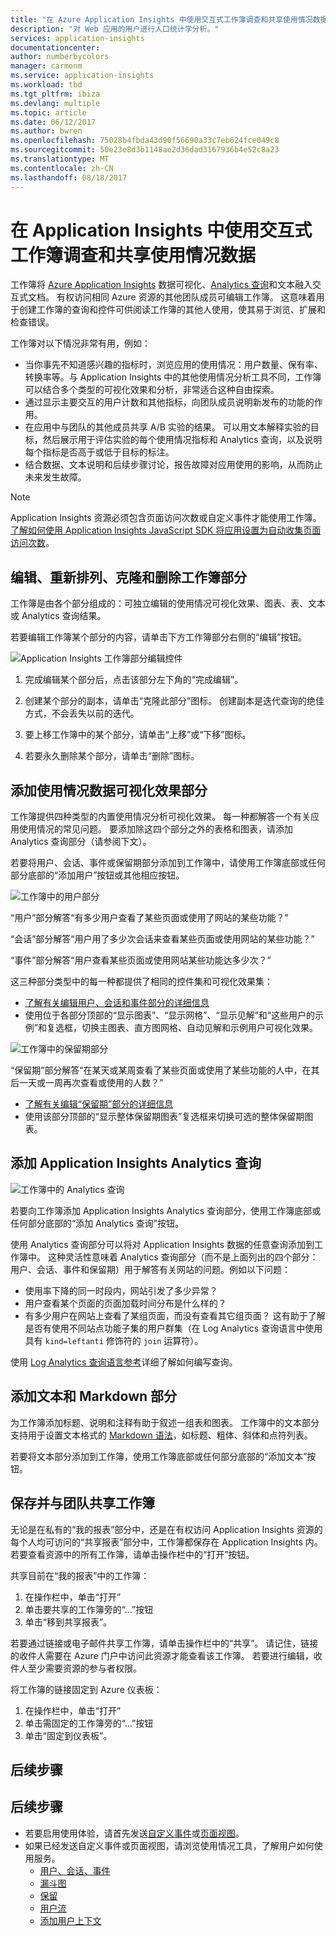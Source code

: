 ```yaml
---
title: "在 Azure Application Insights 中使用交互式工作簿调查和共享使用情况数据 | Microsoft docs"
description: "对 Web 应用的用户进行人口统计学分析。"
services: application-insights
documentationcenter: 
author: numberbycolors
manager: carmonm
ms.service: application-insights
ms.workload: tbd
ms.tgt_pltfrm: ibiza
ms.devlang: multiple
ms.topic: article
ms.date: 06/12/2017
ms.author: bwren
ms.openlocfilehash: 75028b4fbda43d90f56690a33c7eb624fce049c8
ms.sourcegitcommit: 50e23e8d3b1148ae2d36dad3167936b4e52c8a23
ms.translationtype: MT
ms.contentlocale: zh-CN
ms.lasthandoff: 08/18/2017
---
```

# <a name="investigate-and-share-usage-data-with-interactive-workbooks-in-application-insights"></a>在 Application Insights 中使用交互式工作簿调查和共享使用情况数据

工作簿将 [Azure Application Insights](app-insights-overview.md) 数据可视化、[Analytics 查询](app-insights-analytics.md)和文本融入交互式文档。 有权访问相同 Azure 资源的其他团队成员可编辑工作簿。 这意味着用于创建工作簿的查询和控件可供阅读工作簿的其他人使用，使其易于浏览、扩展和检查错误。

工作簿对以下情况非常有用，例如：

* 当你事先不知道感兴趣的指标时，浏览应用的使用情况：用户数量、保有率、转换率等。与 Application Insights 中的其他使用情况分析工具不同，工作簿可以结合多个类型的可视化效果和分析，非常适合这种自由探索。
* 通过显示主要交互的用户计数和其他指标，向团队成员说明新发布的功能的作用。
* 在应用中与团队的其他成员共享 A/B 实验的结果。 可以用文本解释实验的目标，然后展示用于评估实验的每个使用情况指标和 Analytics 查询，以及说明每个指标是否高于或低于目标的标注。
* 结合数据、文本说明和后续步骤讨论，报告故障对应用使用的影响，从而防止未来发生故障。

> [!NOTE]
> Application Insights 资源必须包含页面访问次数或自定义事件才能使用工作簿。 [了解如何使用 Application Insights JavaScript SDK 将应用设置为自动收集页面访问次数](app-insights-javascript.md)。
> 
> 

## <a name="editing-rearranging-cloning-and-deleting-workbook-sections"></a>编辑、重新排列、克隆和删除工作簿部分

工作簿是由各个部分组成的：可独立编辑的使用情况可视化效果、图表、表、文本或 Analytics 查询结果。

若要编辑工作簿某个部分的内容，请单击下方工作簿部分右侧的“编辑”按钮。

![Application Insights 工作簿部分编辑控件](./media/app-insights-usage-workbooks/editing-controls.png)

1. 完成编辑某个部分后，点击该部分左下角的“完成编辑”。

2. 创建某个部分的副本，请单击“克隆此部分”图标。 创建副本是迭代查询的绝佳方式，不会丢失以前的迭代。

3. 要上移工作簿中的某个部分，请单击“上移”或“下移”图标。

4. 若要永久删除某个部分，请单击“删除”图标。

## <a name="adding-usage-data-visualization-sections"></a>添加使用情况数据可视化效果部分

工作簿提供四种类型的内置使用情况分析可视化效果。 每一种都解答一个有关应用使用情况的常见问题。 要添加除这四个部分之外的表格和图表，请添加 Analytics 查询部分（请参阅下文）。

若要将用户、会话、事件或保留期部分添加到工作簿中，请使用工作簿底部或任何部分底部的“添加用户”按钮或其他相应按钮。

![工作簿中的用户部分](./media/app-insights-usage-workbooks/users-section.png)

“用户”部分解答“有多少用户查看了某些页面或使用了网站的某些功能？”

“会话”部分解答“用户用了多少次会话来查看某些页面或使用网站的某些功能？”

“事件”部分解答“用户查看某些页面或使用网站某些功能达多少次？”

这三种部分类型中的每一种都提供了相同的控件集和可视化效果集：

* [了解有关编辑用户、会话和事件部分的详细信息](app-insights-usage-segmentation.md)
* 使用位于各部分顶部的“显示图表”、“显示网格”、“显示见解”和“这些用户的示例”和复选框，切换主图表、直方图网格、自动见解和示例用户可视化效果。

![工作簿中的保留期部分](./media/app-insights-usage-workbooks/retention-section.png)

“保留期”部分解答“在某天或某周查看了某些页面或使用了某些功能的人中，在其后一天或一周再次查看或使用的人数？”

* [了解有关编辑“保留期”部分的详细信息](app-insights-usage-retention.md)
* 使用该部分顶部的“显示整体保留期图表”复选框来切换可选的整体保留期图表。

## <a name="adding-application-insights-analytics-sections"></a>添加 Application Insights Analytics 查询

![工作簿中的 Analytics 查询](./media/app-insights-usage-workbooks/analytics-section.png)

若要向工作簿添加 Application Insights Analytics 查询部分，使用工作簿底部或任何部分底部的“添加 Analytics 查询”按钮。

使用 Analytics 查询部分可以将对 Application Insights 数据的任意查询添加到工作簿中。 这种灵活性意味着 Analytics 查询部分（而不是上面列出的四个部分：用户、会话、事件和保留期）用于解答有关网站的问题。例如以下问题：

* 使用率下降的同一时段内，网站引发了多少异常？
* 用户查看某个页面的页面加载时间分布是什么样的？
* 有多少用户在网站上查看了某组页面，而没有查看其它组页面？ 这有助于了解是否有使用不同站点功能子集的用户群集（在 Log Analytics 查询语言中使用具有 `kind=leftanti` 修饰符的 `join` 运算符）。

使用 [Log Analytics 查询语言参考](https://docs.loganalytics.io/)详细了解如何编写查询。

## <a name="adding-text-and-markdown-sections"></a>添加文本和 Markdown 部分

为工作簿添加标题、说明和注释有助于叙述一组表和图表。 工作簿中的文本部分支持用于设置文本格式的 [Markdown 语法](https://daringfireball.net/projects/markdown/)，如标题、粗体、斜体和点符列表。

若要将文本部分添加到工作簿，使用工作簿底部或任何部分底部的“添加文本”按钮。

## <a name="saving-and-sharing-workbooks-with-your-team"></a>保存并与团队共享工作簿

无论是在私有的“我的报表”部分中，还是在有权访问 Application Insights 资源的每个人均可访问的“共享报表”部分中，工作簿都保存在 Application Insights 内。 若要查看资源中的所有工作簿，请单击操作栏中的“打开”按钮。

共享目前在“我的报表”中的工作簿：

1. 在操作栏中，单击“打开”
2. 单击要共享的工作簿旁的“...”按钮
3. 单击“移到共享报表”。

若要通过链接或电子邮件共享工作簿，请单击操作栏中的“共享”。 请记住，链接的收件人需要在 Azure 门户中访问此资源才能查看该工作簿。 若要进行编辑，收件人至少需要资源的参与者权限。

将工作簿的链接固定到 Azure 仪表板：

1. 在操作栏中，单击“打开”
2. 单击需固定的工作簿旁的“...”按钮
3. 单击“固定到仪表板”。

## <a name="next-steps"></a>后续步骤

## <a name="next-steps"></a>后续步骤
- 若要启用使用体验，请首先发送[自定义事件](https://docs.microsoft.com/en-us/azure/application-insights/app-insights-api-custom-events-metrics#trackevent)或[页面视图](https://docs.microsoft.com/azure/application-insights/app-insights-api-custom-events-metrics#page-views)。
- 如果已经发送自定义事件或页面视图，请浏览使用情况工具，了解用户如何使用服务。
    - [用户、会话、事件](app-insights-usage-segmentation.md)
    - [漏斗图](usage-funnels.md)
    - [保留](app-insights-usage-retention.md)
    - [用户流](app-insights-usage-flows.md)
    - [添加用户上下文](app-insights-usage-send-user-context.md)
    
